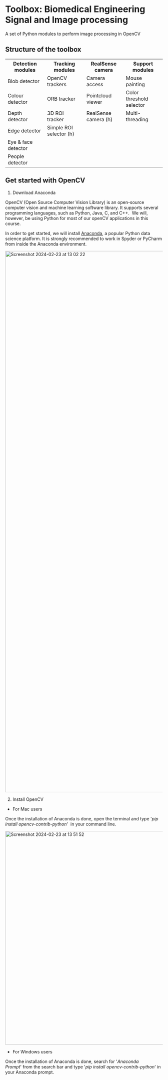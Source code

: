 # Toolbox: Biomedical Engineering Signal and Image processing

A set of Python modules to perform image processing in OpenCV

## Structure of the toolbox

<table style="width:100%">
  <tr>
    <th style="width:25%">Detection modules</th>
    <th style="width:25%">Tracking modules</th>
    <th style="width:25%">RealSense camera</th>
    <th style="width:25%">Support modules</th>
  </tr>
  <tr>
    <td>Blob detector</td>
    <td>OpenCV trackers</td>
    <td>Camera access</td>
    <td>Mouse painting</td>
  </tr>
  <tr>
    <td>Colour detector</td>
    <td>ORB tracker</td>
    <td>Pointcloud viewer</td>
    <td>Color threshold selector </td>
  </tr>
  <tr>
    <td>Depth detector</td>
    <td>3D ROI tracker</td>
    <td>RealSense camera (h)</td>
    <td>Multi-threading </td>
  </tr>
  <tr>
    <td>Edge detector</td>
    <td> Simple ROI selector (h) </td>
    <td> </td>
    <td> </td>
  </tr>
  <tr>
    <td>Eye & face detector</td>
    <td> </td>
    <td> </td>
    <td> </td>
  </tr>
  <tr>
    <td>People detector</td>
    <td> </td>
    <td> </td>
    <td> </td>
  </tr>

</table>

## Get started with OpenCV

1. Download Anaconda

OpenCV (Open Source Computer Vision Library) is an open-source computer vision and machine learning software library. It supports several programming languages, such as Python, Java, C, and C++.  We will, however, be using Python for most of our openCV applications in this course. 

In order to get started, we will install [Anaconda](https://www.anaconda.com/download), a popular Python data science platform. It is strongly recommended to work in Spyder or PyCharm from inside the Anaconda environment.

<img width="1728" alt="Screenshot 2024-02-23 at 13 02 22" src="https://github.com/vubir-projectEIT/Image_Processing/assets/152272505/c96af1be-6622-4fca-9b58-d3c694fd112b">


2. Install OpenCV

  - For Mac users 

Once the installation of Anaconda is done, open the terminal and type '*pip install opencv-contrib-python*'  in your command line.

<img width="682" alt="Screenshot 2024-02-23 at 13 51 52" src="https://github.com/vubir-projectEIT/Image_Processing/assets/152272505/0dab2886-7c4e-4ca9-ab7a-a8aa9e63567e">

  - For Windows users

Once the installation of Anaconda is done, search for '*Anaconda Prompt*' from the search bar and type '*pip install opencv-contrib-python*' in your Anaconda prompt.
